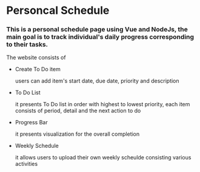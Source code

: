 # Personcal Schedule
### This is a personal schedule page using Vue and NodeJs, the main goal is to track individual's daily progress corresponding to their tasks.

The website consists of 
- Create To Do item

  users can add item's start date, due date, priority and description
- To Do List

  it presents To Do list in order with highest to lowest priority, each item consists of period, detail and the   next action to do
- Progress Bar
  
  it presents visualization for the overall completion
- Weekly Schedule
  
  it allows users to upload their own weekly scheulde consisting various activities
  
